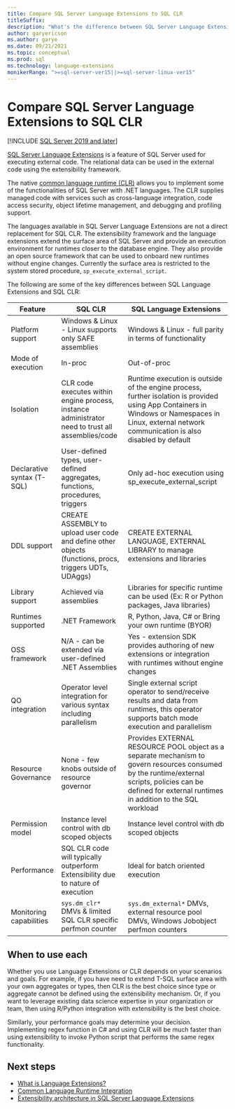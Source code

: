 ```yaml
---
title: Compare SQL Server Language Extensions to SQL CLR
titleSuffix:
description: "What's the difference between SQL Server Language Extensions and SQL Common Language Runtime (CLR)? This article compares the two."
author: garyericson
ms.author: garye
ms.date: 09/21/2021
ms.topic: conceptual
ms.prod: sql
ms.technology: language-extensions
monikerRange: ">=sql-server-ver15||>=sql-server-linux-ver15"
---
```


# Compare SQL Server Language Extensions to SQL CLR

[!INCLUDE [SQL Server 2019 and later](../../includes/applies-to-version/sqlserver2019.md)]

[SQL Server Language Extensions](../language-extensions-overview.md) is a feature of SQL Server used for executing external code. The relational data can be used in the external code using the extensibility framework.

The native [common language runtime (CLR)](../../relational-databases/clr-integration/common-language-runtime-integration-overview.md) allows you to implement some of the functionalities of SQL Server with .NET languages. The CLR supplies managed code with services such as cross-language integration, code access security, object lifetime management, and debugging and profiling support.

The languages available in SQL Server Language Extensions are not a direct replacement for SQL CLR. The extensibility framework and the language extensions extend the surface area of SQL Server and provide an execution environment for runtimes closer to the database engine. They also provide an open source framework that can be used to onboard new runtimes without engine changes. Currently the surface area is restricted to the system stored procedure, `sp_execute_external_script`.

The following are some of the key differences between SQL Language Extensions and SQL CLR:

| Feature                 | SQL CLR            | SQL Language Extensions |
| ----------------------- | ------------------ | ----------------------- |
| Platform support        | Windows & Linux - Linux supports only SAFE assemblies | Windows & Linux - full parity in terms of functionality |
| Mode of execution       | In-proc            | Out-of-proc |
| Isolation               | CLR code executes within engine process, instance administrator need to trust all assemblies/code | Runtime execution is outside of the engine process, further isolation is provided using App Containers in Windows or Namespaces in Linux, external network communication is also disabled by default |
| Declarative syntax (T-SQL) | User-defined types, user-defined aggregates, functions, procedures, triggers | Only ad-hoc execution using sp_execute_external_script |
| DDL support             | CREATE ASSEMBLY to upload user code and define other objects (functions, procs, triggers UDTs, UDAggs) | CREATE EXTERNAL LANGUAGE, EXTERNAL LIBRARY to manage extensions and libraries |
| Library support         | Achieved via assemblies | Libraries for specific runtime can be used (Ex: R or Python packages, Java libraries) |
| Runtimes supported      | .NET Framework     | R, Python, Java, C# or Bring your own runtime (BYOR) |
| OSS framework           | N/A - can be extended via user-defined .NET Assemblies | Yes - extension SDK provides authoring of new extensions or integration with runtimes without engine changes |
| QO integration          | Operator level integration for various syntax including parallelism | Single external script operator to send/receive results and data from runtimes, this operator supports batch mode execution and parallelism |
| Resource Governance     | None - few knobs outside of resource governor | Provides EXTERNAL RESOURCE POOL object as a separate mechanism to govern resources consumed by the runtime/external scripts, policies can be defined for external runtimes in addition to the SQL workload |
| Permission model        | Instance level control with db scoped objects | Instance level control with db scoped objects |
| Performance             | SQL CLR code will typically outperform Extensibility due to nature of execution | Ideal for batch oriented execution |
| Monitoring capabilities | `sys.dm_clr*` DMVs & limited SQL CLR specific perfmon counter | `sys.dm_external*` DMVs, external resource pool DMVs, Windows Jobobject perfmon counters |

## When to use each

Whether you use Language Extensions or CLR depends on your scenarios and goals. For example, if you have need to extend T-SQL surface area with your own aggregates or types, then CLR is the best choice since type or aggregate cannot be defined using the extensibility mechanism. Or, if you want to leverage existing data science expertise in your organization or team, then using R/Python integration with extensibility is the best choice. 

Similarly, your performance goals may determine your decision. Implementing regex function in C# and using CLR will be much faster than using extensibility to invoke Python script that performs the same regex functionality.

## Next steps

+ [What is Language Extensions?](../language-extensions-overview.md)
+ [Common Language Runtime Integration](../../relational-databases/clr-integration/common-language-runtime-integration-overview.md)
+ [Extensibility architecture in SQL Server Language Extensions](extensibility-framework.md)